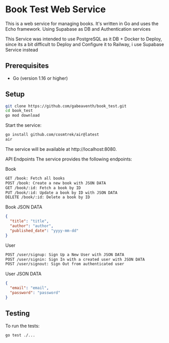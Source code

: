 # Book Test Web Service

This is a web service for managing books. It's written in Go and uses the Echo framework. Using Supabase as DB and Authentication services

This Service was intended to use PostgreSQL as it DB + Docker to Deploy, since its a bit difficult to Deploy and Configure it to Railway, i use Supabase Service instead

## Prerequisites

- Go (version 1.16 or higher)

## Setup

```sh
git clone https://github.com/gabeaventh/book_test.git
cd book_test
go mod download
```
Start the service:
```sh
go install github.com/cosmtrek/air@latest
air
```
The service will be available at http://localhost:8080.

API Endpoints
The service provides the following endpoints:

Book
```sh
GET /book: Fetch all books
POST /book: Create a new book with JSON DATA
GET /book/:id: Fetch a book by ID
PUT /book/:id: Update a book by ID with JSON DATA
DELETE /book/:id: Delete a book by ID
```

Book JSON DATA
```JSON
{
  "title": "title",
  "author": "author",
  "published_date": "yyyy-mm-dd"
}
```

User
```sh
POST /user/signup: Sign Up a New User with JSON DATA
POST /user/signin: Sign In with a created user with JSON DATA
POST /user/signout: Sign Out from authenticated user
```

User JSON DATA
```JSON
{
  "email": "email",
  "password": "password"
}
```

## Testing
To run the tests:

```sh
go test ./...
```